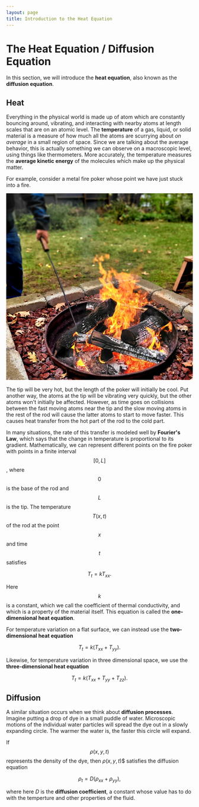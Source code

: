 ```yaml
---
layout: page
title: Introduction to the Heat Equation
---
```


# The Heat Equation / Diffusion Equation

In this section, we will introduce the **heat equation**, also known as the **diffusion equation**.

## Heat

Everything in the physical world is made up of atom which are constantly bouncing around, vibrating, and interacting with nearby atoms at length scales that are on an atomic level.
The **temperature** of a gas, liquid, or solid material is a measure of how much all the atoms are scurrying about *on average* in a small region of space.
Since we are talking about the average behavior, this is actually something we can observe on a macroscopic level, using things like thermometers.
More accurately, the temperature measures the **average kinetic energy** of the molecules which make up the physical matter.

For example, consider a metal fire poker whose point we have just stuck into a fire.

<p align="center"><img src="fig/fire-poker.webp"/></p>

The tip will be very hot, but the length of the poker will initially be cool.
Put another way, the atoms at the tip will be vibrating very quickly, but the other atoms won't initially be affected.
However, as time goes on collisions between the fast moving atoms near the tip and the slow moving atoms in the rest of the rod will cause the latter atoms to start to move faster.
This causes heat transfer from the hot part of the rod to the cold part.

In many situations, the rate of this transfer is modeled well by **Fourier's Law**, which says that the change in temperature is proportional to its gradient.
Mathematically, we can represent different points on the fire poker with points in a finite interval $$[0,L]$$, where $$0$$ is the base of the rod and $$L$$ is the tip.
The temperature $$T(x,t)$$ of the rod at the point $$x$$ and time $$t$$ satisfies

$$T_t = kT_{xx}.$$

Here $$k$$ is a constant, which we call the coefficient of thermal conductivity, and which is a property of the material itself.
This equation is called the **one-dimensional heat equation**.

For temperature variation on a flat surface, we can instead use the **two-dimensional heat equation**

$$T_t = k(T_{xx}+T_{yy}).$$

Likewise, for temperature variation in three dimensional space, we use the **three-dimensional heat equation**

$$T_t = k(T_{xx}+T_{yy}+T_{zz}).$$

## Diffusion

A similar situation occurs when we think about **diffusion processes**.
Imagine putting a drop of dye in a small puddle of water.
Microscopic motions of the individual water particles will spread the dye out in a slowly expanding circle.
The warmer the water is, the faster this circle will expand.

If $$\rho(x,y,t)$$ represents the density of the dye, then $\rho(x,y,t)$$ satisfies the diffusion equation

$$\rho_t = D(\rho_{xx} + \rho_{yy}),$$

where here $D$ is the **diffusion coefficient**, a constant whose value has to
do with the temperture and other properties of the fluid.


